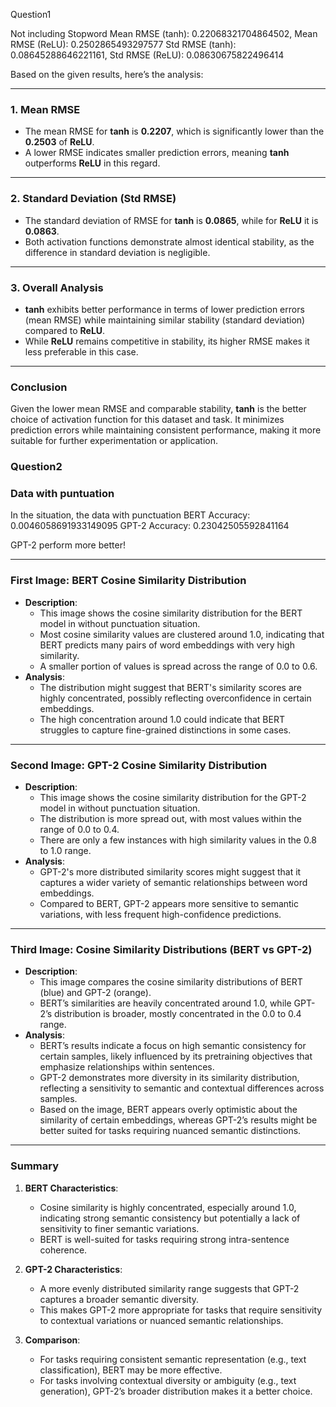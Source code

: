 Question1

Not including Stopword
Mean RMSE (tanh): 0.22068321704864502, Mean RMSE (ReLU): 0.2502865493297577
Std RMSE (tanh): 0.08645288646221161, Std RMSE (ReLU): 0.08630675822496414

Based on the given results, here’s the analysis:

---

### **1. Mean RMSE**
- The mean RMSE for **tanh** is **0.2207**, which is significantly lower than the **0.2503** of **ReLU**.
- A lower RMSE indicates smaller prediction errors, meaning **tanh** outperforms **ReLU** in this regard.

---

### **2. Standard Deviation (Std RMSE)**
- The standard deviation of RMSE for **tanh** is **0.0865**, while for **ReLU** it is **0.0863**.
- Both activation functions demonstrate almost identical stability, as the difference in standard deviation is negligible.

---

### **3. Overall Analysis**
- **tanh** exhibits better performance in terms of lower prediction errors (mean RMSE) while maintaining similar stability (standard deviation) compared to **ReLU**.
- While **ReLU** remains competitive in stability, its higher RMSE makes it less preferable in this case.

---

### **Conclusion**
Given the lower mean RMSE and comparable stability, **tanh** is the better choice of activation function for this dataset and task. It minimizes prediction errors while maintaining consistent performance, making it more suitable for further experimentation or application.

### **Question2**

### **Data with puntuation**

In the situation, the data with punctuation
BERT Accuracy: 0.0046058691933149095
GPT-2 Accuracy: 0.23042505592841164

GPT-2 perform more better!

---

### **First Image: BERT Cosine Similarity Distribution**
- **Description**: 
  - This image shows the cosine similarity distribution for the BERT model in without punctuation situation.
  - Most cosine similarity values are clustered around 1.0, indicating that BERT predicts many pairs of word embeddings with very high similarity.
  - A smaller portion of values is spread across the range of 0.0 to 0.6.
- **Analysis**: 
  - The distribution might suggest that BERT's similarity scores are highly concentrated, possibly reflecting overconfidence in certain embeddings.
  - The high concentration around 1.0 could indicate that BERT struggles to capture fine-grained distinctions in some cases.

---

### **Second Image: GPT-2 Cosine Similarity Distribution**
- **Description**: 
  - This image shows the cosine similarity distribution for the GPT-2 model in without punctuation situation.
  - The distribution is more spread out, with most values  within the range of 0.0 to 0.4.
  - There are only a few instances with high similarity values in the 0.8 to 1.0 range.
- **Analysis**: 
  - GPT-2's more distributed similarity scores might suggest that it captures a wider variety of semantic relationships between word embeddings.
  - Compared to BERT, GPT-2 appears more sensitive to semantic variations, with less frequent high-confidence predictions.

---

### **Third Image: Cosine Similarity Distributions (BERT vs GPT-2)**
- **Description**: 
  - This image compares the cosine similarity distributions of BERT (blue) and GPT-2 (orange).
  - BERT’s similarities are heavily concentrated around 1.0, while GPT-2’s distribution is broader, mostly concentrated in the 0.0 to 0.4 range.
- **Analysis**: 
  - BERT’s results indicate a focus on high semantic consistency for certain samples, likely influenced by its pretraining objectives that emphasize relationships within sentences.
  - GPT-2 demonstrates more diversity in its similarity distribution, reflecting a sensitivity to semantic and contextual differences across samples.
  - Based on the image, BERT appears overly optimistic about the similarity of certain embeddings, whereas GPT-2’s results might be better suited for tasks requiring nuanced semantic distinctions.

---

### **Summary**
1. **BERT Characteristics**:
   - Cosine similarity is highly concentrated, especially around 1.0, indicating strong semantic consistency but potentially a lack of sensitivity to finer semantic variations.
   - BERT is well-suited for tasks requiring strong intra-sentence coherence.

2. **GPT-2 Characteristics**:
   - A more evenly distributed similarity range suggests that GPT-2 captures a broader semantic diversity.
   - This makes GPT-2 more appropriate for tasks that require sensitivity to contextual variations or nuanced semantic relationships.

3. **Comparison**:
   - For tasks requiring consistent semantic representation (e.g., text classification), BERT may be more effective.
   - For tasks involving contextual diversity or ambiguity (e.g., text generation), GPT-2’s broader distribution makes it a better choice.